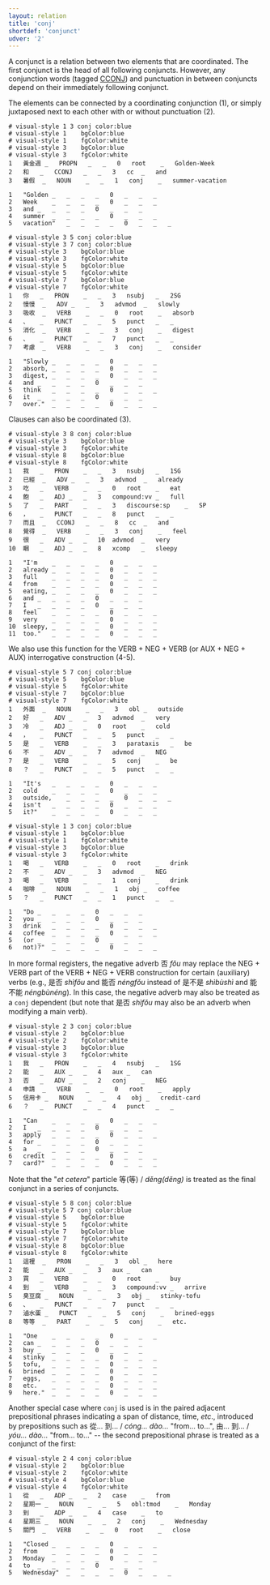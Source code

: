 ```yaml
---
layout: relation
title: 'conj'
shortdef: 'conjunct'
udver: '2'
---
```


A conjunct is a relation between two elements that are coordinated. The first conjunct is the head of all following conjuncts. However, any conjunction words (tagged [CCONJ]()) and punctuation in between conjuncts depend on their immediately following conjunct.

The elements can be connected by a coordinating conjunction (1), or simply juxtaposed next to each other with or without punctuation (2). 

~~~ conllu
# visual-style 1 3 conj	color:blue
# visual-style 1	bgColor:blue
# visual-style 1	fgColor:white
# visual-style 3	bgColor:blue
# visual-style 3	fgColor:white
1	黃金週	_	PROPN	_	_	0	root	_	Golden-Week
2	和	_	CCONJ	_	_	3	cc	_	and
3	暑假	_	NOUN	_	_	1	conj	_	summer-vacation

1	"Golden	_	_	_	_	0	_	_	_
2	Week	_	_	_	_	0	_	_	_
3	and	_	_	_	_	0	_	_	_
4	summer	_	_	_	_	0	_	_	_
5	vacation"	_	_	_	_	0	_	_	_

~~~

~~~ conllu
# visual-style 3 5 conj	color:blue
# visual-style 3 7 conj	color:blue
# visual-style 3	bgColor:blue
# visual-style 3	fgColor:white
# visual-style 5	bgColor:blue
# visual-style 5	fgColor:white
# visual-style 7	bgColor:blue
# visual-style 7	fgColor:white
1	你	_	PRON	_	_	3	nsubj	_	2SG
2	慢慢	_	ADV	_	_	3	advmod	_	slowly
3	吸收	_	VERB	_	_	0	root	_	absorb
4	、	_	PUNCT	_	_	5	punct	_	_
5	消化	_	VERB	_	_	3	conj	_	digest
6	、	_	PUNCT	_	_	7	punct	_	_
7	考慮	_	VERB	_	_	3	conj	_	consider

1	"Slowly	_	_	_	_	0	_	_	_
2	absorb,	_	_	_	_	0	_	_	_
3	digest,	_	_	_	_	0	_	_	_
4	and	_	_	_	_	0	_	_	_
5	think	_	_	_	_	0	_	_	_
6	it	_	_	_	_	0	_	_	_
7	over."	_	_	_	_	0	_	_	_

~~~

Clauses can also be coordinated (3). 

~~~ conllu
# visual-style 3 8 conj	color:blue
# visual-style 3	bgColor:blue
# visual-style 3	fgColor:white
# visual-style 8	bgColor:blue
# visual-style 8	fgColor:white
1	我	_	PRON	_	_	3	nsubj	_	1SG
2	已經	_	ADV	_	_	3	advmod	_	already
3	吃	_	VERB	_	_	0	root	_	eat
4	飽	_	ADJ	_	_	3	compound:vv	_	full
5	了	_	PART	_	_	3	discourse:sp	_	SP
6	，	_	PUNCT	_	_	8	punct	_	_
7	而且	_	CCONJ	_	_	8	cc	_	and
8	覺得	_	VERB	_	_	3	conj	_	feel
9	很	_	ADV	_	_	10	advmod	_	very
10	睏	_	ADJ	_	_	8	xcomp	_	sleepy

1	"I'm	_	_	_	_	0	_	_	_
2	already	_	_	_	_	0	_	_	_
3	full	_	_	_	_	0	_	_	_
4	from	_	_	_	_	0	_	_	_
5	eating,	_	_	_	_	0	_	_	_
6	and	_	_	_	_	0	_	_	_
7	I	_	_	_	_	0	_	_	_
8	feel	_	_	_	_	0	_	_	_
9	very	_	_	_	_	0	_	_	_
10	sleepy,	_	_	_	_	0	_	_	_
11	too."	_	_	_	_	0	_	_	_

~~~

We also use this function for the VERB + NEG + VERB (or AUX + NEG + AUX) interrogative construction (4-5). 

~~~ conllu
# visual-style 5 7 conj	color:blue
# visual-style 5	bgColor:blue
# visual-style 5	fgColor:white
# visual-style 7	bgColor:blue
# visual-style 7	fgColor:white
1	外面	_	NOUN	_	_	3	obl	_	outside
2	好	_	ADV	_	_	3	advmod	_	very
3	冷	_	ADJ	_	_	0	root	_	cold
4	，	_	PUNCT	_	_	5	punct	_	_
5	是	_	VERB	_	_	3	parataxis	_	be
6	不	_	ADV	_	_	7	advmod	_	NEG
7	是	_	VERB	_	_	5	conj	_	be
8	？	_	PUNCT	_	_	5	punct	_	_

1	"It's	_	_	_	_	0	_	_	_
2	cold	_	_	_	_	0	_	_	_
3	outside,	_	_	_	_	0	_	_	_
4	isn't	_	_	_	_	0	_	_	_
5	it?"	_	_	_	_	0	_	_	_

~~~

~~~ conllu
# visual-style 1 3 conj	color:blue
# visual-style 1	bgColor:blue
# visual-style 1	fgColor:white
# visual-style 3	bgColor:blue
# visual-style 3	fgColor:white
1	喝	_	VERB	_	_	0	root	_	drink
2	不	_	ADV	_	_	3	advmod	_	NEG
3	喝	_	VERB	_	_	1	conj	_	drink
4	咖啡	_	NOUN	_	_	1	obj	_	coffee
5	？	_	PUNCT	_	_	1	punct	_	_

1	"Do	_	_	_	_	0	_	_	_
2	you	_	_	_	_	0	_	_	_
3	drink	_	_	_	_	0	_	_	_
4	coffee	_	_	_	_	0	_	_	_
5	(or	_	_	_	_	0	_	_	_
6	not)?"	_	_	_	_	0	_	_	_

~~~

In more formal registers, the negative adverb 否 _fǒu_ may replace the NEG + VERB part of the VERB + NEG + VERB construction  for certain (auxiliary) verbs (e.g., 是否 _shìfǒu_ and 能否 _néngfǒu_ instead of 是不是 _shìbùshì_ and 能不能 _néngbùnéng_). In this case, the negative adverb may also be treated as a `conj` dependent (but note that 是否 _shìfǒu_ may also be an adverb when modifying a main verb).

~~~ conllu
# visual-style 2 3 conj	color:blue
# visual-style 2	bgColor:blue
# visual-style 2	fgColor:white
# visual-style 3	bgColor:blue
# visual-style 3	fgColor:white
1	我	_	PRON	_	_	4	nsubj	_	1SG
2	能	_	AUX	_	_	4	aux	_	can
3	否	_	ADV	_	_	2	conj	_	NEG
4	申請	_	VERB	_	_	0	root	_	apply
5	信用卡	_	NOUN	_	_	4	obj	_	credit-card
6	？	_	PUNCT	_	_	4	punct	_	_

1	"Can	_	_	_	_	0	_	_	_
2	I	_	_	_	_	0	_	_	_
3	apply	_	_	_	_	0	_	_	_
4	for	_	_	_	_	0	_	_	_
5	a	_	_	_	_	0	_	_	_
6	credit	_	_	_	_	0	_	_	_
7	card?"	_	_	_	_	0	_	_	_

~~~

Note that the "_et cetera_" particle 等(等) / _děng(děng)_ is treated as the final conjunct in a series of conjuncts.

~~~ conllu
# visual-style 5 8 conj	color:blue
# visual-style 5 7 conj	color:blue
# visual-style 5	bgColor:blue
# visual-style 5	fgColor:white
# visual-style 7	bgColor:blue
# visual-style 7	fgColor:white
# visual-style 8	bgColor:blue
# visual-style 8	fgColor:white
1	這裡	_	PRON	_	_	3	obl	_	here
2	能	_	AUX	_	_	3	aux	_	can
3	買	_	VERB	_	_	0	root	_	buy
4	到	_	VERB	_	_	3	compound:vv	_	arrive
5	臭豆腐	_	NOUN	_	_	3	obj	_	stinky-tofu
6	、	_	PUNCT	_	_	7	punct	_	_
7	滷水蛋	_	PUNCT	_	_	5	conj	_	brined-eggs
8	等等	_	PART	_	_	5	conj	_	etc.

1	"One	_	_	_	_	0	_	_	_
2	can	_	_	_	_	0	_	_	_
3	buy	_	_	_	_	0	_	_	_
4	stinky	_	_	_	_	0	_	_	_
5	tofu,	_	_	_	_	0	_	_	_
6	brined	_	_	_	_	0	_	_	_
7	eggs,	_	_	_	_	0	_	_	_
8	etc.	_	_	_	_	0	_	_	_
9	here."	_	_	_	_	0	_	_	_

~~~

Another special case where `conj` is used is in the paired adjacent prepositional phrases indicating a span of distance, time, _etc_., introduced by prepositions such as 從... 到... / _cóng... dào..._ "from... to...", 由... 到... / _yóu... dào..._ "from... to..." -- the second prepositional phrase is treated as a conjunct of the first:

~~~ conllu
# visual-style 2 4 conj	color:blue
# visual-style 2	bgColor:blue
# visual-style 2	fgColor:white
# visual-style 4	bgColor:blue
# visual-style 4	fgColor:white
1	從	_	ADP	_	_	2	case	_	from
2	星期一	_	NOUN	_	_	5	obl:tmod	_	Monday
3	到	_	ADP	_	_	4	case	_	to
4	星期三	_	NOUN	_	_	2	conj	_	Wednesday
5	關門	_	VERB	_	_	0	root	_	close

1	"Closed	_	_	_	_	0	_	_	_
2	from	_	_	_	_	0	_	_	_
3	Monday	_	_	_	_	0	_	_	_
4	to	_	_	_	_	0	_	_	_
5	Wednesday"	_	_	_	_	0	_	_	_

~~~
